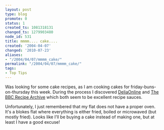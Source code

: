 ```yaml
---
layout: post
type: blog
promote: 0
status: 1
created_ts: 1081318131
changed_ts: 1279903480
node_id: 531
title: mmmm.... cake....
created: '2004-04-07'
changed: '2010-07-23'
aliases:
- "/2004/04/07/mmmm_cake/"
permalink: "/2004/04/07/mmmm_cake/"
tags:
- Top Tips
---
```

Was looking for some cake recipes, as I am cooking cakes for friday-buns-on-thursday this week.
During the process I discovered [DeliaOnline](http://www.deliaonline.com/) and [The BBC Recipe Archive](http://www.bbc.co.uk/food/recipes/) which both seem to be excellent recipe sauces.

Unfortunately, I just remembered that my flat does not have a proper oven.  It's a blokes flat where everything is either fried, boiled or microwaved (but mostly fried).  Looks like I'll be buying a cake instead of making one, but at least I have a good excuse!

